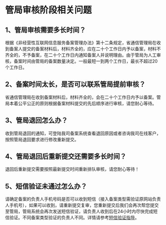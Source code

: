 

# 管局审核阶段相关问题

## 1、管局审核需要多长时间？

根据《非经营性互联网信息服务备案管理办法》第十二条规定，省通信管理局在收到备案人提交的备案材料后，材料齐全的，应在二十个工作日内予以备案，材料不齐全的，不予备案，在二十个工作日内通知备案人并说明理由。由于管局为人工审核，备案时间由管局的备案数量决定。一般最短一到两个工作日，最长不超过20个工作日。  

## 2、备案时间太长，是否可以联系管局提前审核？

省通信管理局在收到备案材料后，材料齐全的，会在二十个工作日内予以备案。管局本着公平公正的原则根据备案材料提交的先后顺序进行审核，请您耐心等待。  

## 3、管局退回怎么办？

收到管局退回的通知，可登陆我司备案系统查看退回原因或者咨询我司在线客户，按照管局退回要求进行修改重新提交。  

## 4、管局退回后重新提交还需要多长时间？

退回后重新提交需要按照最新提交时间重新排队审核，请您耐心等待！

## 5、短信验证未通过怎么办？

请确定备案的负责人手机号码是否可以收到短信（接入备案类型需验证原网站负责人手机号），如果可以收到，请重新提交复审，您重新提交后我们会再次帮您提交至管局，管局系统会再次发送短信验证，请负责人收到后在24小时内尽快完成短信验证。不同备案类型验证的负责人不同。详情请参考[短信验证指导](https://docs.ucloud.cn/beian1/guidance/guidance2)。